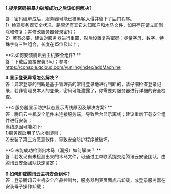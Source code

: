 **1.提示密码被暴力破解成功之后该如何解决?**

答：密码破解成后，服务器可能已被黑客入侵并留下了后门程序。
<br> 1）检查服务器安全状况，是否还有其它未知账户和木马文件，如果存在请立即删除和修复；并修改服务器登录密码；
<br> 2）若有必要，建议对服务器进行重置，然后设置复杂密码；尽量字母、数字、特殊字符三种组合，长度在15位及以上；

**2.如何安装腾讯云主机安全组件? **
<br>答：下载后直接安装即可；参考: https://console.qcloud.com/yunjing/index/addMachine

**3.显示登录异常怎么解决？**
<br>答：异常登录的判断是基于管理员的常用登录地进行判断的，请仔细检查登录记录，若非管理员本人的登录，密码可能泄露了，你需要对服务器进行详细的安全检查。

**4 服务器显示防护状态显示离线原因及解决方案? **
<br>答：腾讯云主机安全组件未连接服务端，导致后台显示离线；建议重新下载安全组件进行安装；
<br>离线原因可能如下:
<br>1)服务器启用了防火墙规则；
<br>2)安装了第三方恶意软件，导致安全防护程序被破坏。

**5 未能成功检测出木马（漏报）如何解决？ **
<br>答：若发现有未检测出来的木马文件，可通过工单联系提交给腾讯云安全团队，由腾讯云安全团队快速鉴定；

**6 如何卸载腾讯云主机安全组件?**
<br>答：登录腾讯云主机安全产品控制台，服务器列表页面点击卸载，或登录服务器在安装母子操作卸载；
